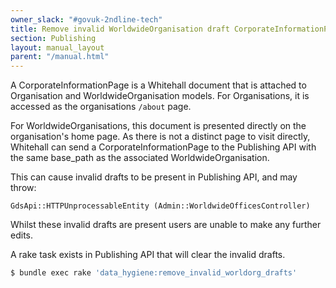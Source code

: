```yaml
---
owner_slack: "#govuk-2ndline-tech"
title: Remove invalid WorldwideOrganisation draft CorporateInformationPages
section: Publishing
layout: manual_layout
parent: "/manual.html"
---
```


A CorporateInformationPage is a Whitehall document that is attached to Organisation and WorldwideOrganisation models. For Organisations, it is accessed as the organisations `/about` page.

For WorldwideOrganisations, this document is presented directly on the organisation's home page.
As there is not a distinct page to visit directly, Whitehall can send a CorporateInformationPage to the Publishing API with the same base_path as the associated WorldwideOrganisation.

This can cause invalid drafts to be present in Publishing API, and may throw:

`GdsApi::HTTPUnprocessableEntity (Admin::WorldwideOfficesController)`

Whilst these invalid drafts are present users are unable to make any further edits.

A rake task exists in Publishing API that will clear the invalid drafts.

```bash
$ bundle exec rake 'data_hygiene:remove_invalid_worldorg_drafts'
```
